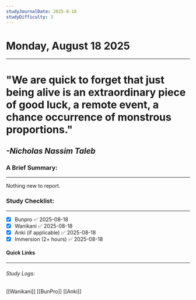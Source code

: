 ```yaml
---
studyJournalDate: 2025-8-18
studyDifficulty: 3
---
```


# Monday, August 18 2025
---
# "We are quick to forget that just being alive is an extraordinary piece of good luck, a remote event, a chance occurrence of monstrous proportions."

## *-Nicholas Nassim Taleb*


### A Brief Summary:
---
Nothing new to report.

### Study Checklist:
---
- [x] Bunpro ✅ 2025-08-18
- [x] Wanikani ✅ 2025-08-18
- [x] Anki (if applicable) ✅ 2025-08-18
- [x] Immersion (2+ hours) ✅ 2025-08-18

#### Quick Links
---
###### Study Logs:
[[Wanikani]]
[[BunPro]]
[[Anki]]